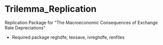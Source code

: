 # Trilemma_Replication
Replication Package for "The Macroeconomic Consequences of Exchange Rate Depreciations"

* Required package
reghdfe, texsave, ivreghdfe, renfiles